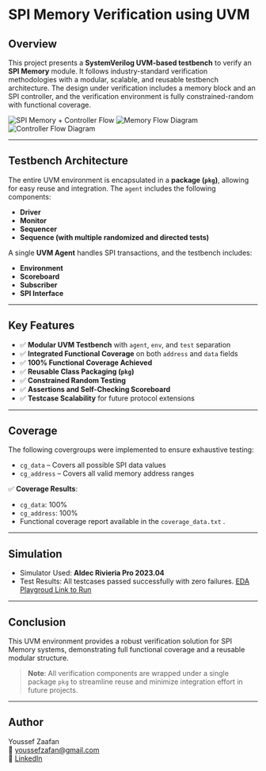 # SPI Memory Verification using UVM

## Overview

This project presents a **SystemVerilog UVM-based testbench** to verify an **SPI Memory** module. It follows industry-standard verification methodologies with a modular, scalable, and reusable testbench architecture. The design under verification includes a memory block and an SPI controller, and the verification environment is fully constrained-random with functional coverage.

![SPI Memory + Controller Flow](media/Screenshot%20(3).png)
![Memory Flow Diagram](media/Screenshot%20(4).png)
![Controller Flow Diagram](media/Screenshot%20(6).png)

---

## Testbench Architecture

The entire UVM environment is encapsulated in a **package (`pkg`)**, allowing for easy reuse and integration. 
The `agent` includes the following components:
- **Driver**
- **Monitor**
- **Sequencer**
- **Sequence (with multiple randomized and directed tests)**

A single **UVM Agent** handles SPI transactions, and the testbench includes:

- **Environment**
- **Scoreboard**
- **Subscriber**
- **SPI Interface**

---

## Key Features

- ✅ **Modular UVM Testbench** with `agent`, `env`, and `test` separation
- ✅ **Integrated Functional Coverage** on both `address` and `data` fields
- ✅ **100% Functional Coverage Achieved**
- ✅ **Reusable Class Packaging (`pkg`)**
- ✅ **Constrained Random Testing**
- ✅ **Assertions and Self-Checking Scoreboard**
- ✅ **Testcase Scalability** for future protocol extensions

---


## Coverage

The following covergroups were implemented to ensure exhaustive testing:

- `cg_data` – Covers all possible SPI data values
- `cg_address` – Covers all valid memory address ranges

✅ **Coverage Results**:  
- `cg_data`: 100%  
- `cg_address`: 100%
- Functional coverage report available in the `coverage_data.txt` .

---

## Simulation

- Simulator Used: **Aldec Rivieria Pro 2023.04**
- Test Results: All testcases passed successfully with zero failures.
  [EDA Playgroud Link to Run](https://www.edaplayground.com/x/Y6QY)

---

## Conclusion

This UVM environment provides a robust verification solution for SPI Memory systems, demonstrating full functional coverage and a reusable modular structure.

> **Note**: All verification components are wrapped under a single package `pkg` to streamline reuse and minimize integration effort in future projects.

---

## Author

Youssef Zaafan  
📧 youssefzafan@gmail.com  
🔗 [LinkedIn](https://www.linkedin.com/in/youssef-zaafan-211482169)

